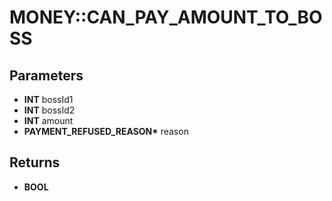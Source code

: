 # MONEY::CAN_PAY_AMOUNT_TO_BOSS

## Parameters
* **INT** bossId1
* **INT** bossId2
* **INT** amount
* **PAYMENT_REFUSED_REASON\*** reason

## Returns
* **BOOL**
